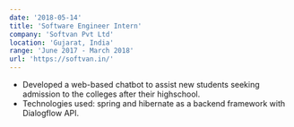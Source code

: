 ```yaml
---
date: '2018-05-14'
title: 'Software Engineer Intern'
company: 'Softvan Pvt Ltd'
location: 'Gujarat, India'
range: 'June 2017 - March 2018'
url: 'https://softvan.in/'
---
```


- Developed a web-based chatbot to assist new students seeking admission to the colleges after their highschool.
- Technologies used: spring and hibernate as a backend framework with Dialogflow API.
